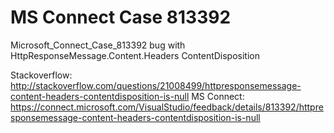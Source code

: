 MS Connect Case 813392
======================

Microsoft_Connect_Case_813392 bug with HttpResponseMessage.Content.Headers ContentDisposition

Stackoverflow: http://stackoverflow.com/questions/21008499/httpresponsemessage-content-headers-contentdisposition-is-null 
MS Connect: https://connect.microsoft.com/VisualStudio/feedback/details/813392/httpresponsemessage-content-headers-contentdisposition-is-null
